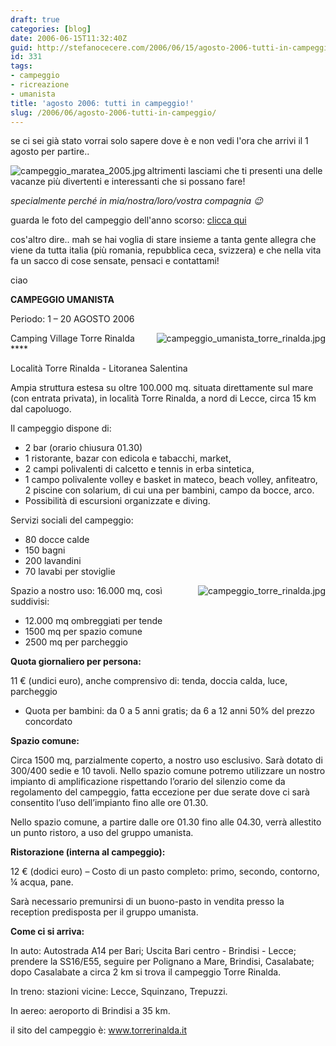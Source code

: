 ```yaml
---
draft: true
categories: [blog]
date: 2006-06-15T11:32:40Z
guid: http://stefanocecere.com/2006/06/15/agosto-2006-tutti-in-campeggio/
id: 331
tags:
- campeggio
- ricreazione
- umanista
title: 'agosto 2006: tutti in campeggio!'
slug: /2006/06/agosto-2006-tutti-in-campeggio/
---
```


se ci sei già stato vorrai solo sapere dove è e non vedi l'ora che arrivi il 1 agosto per partire..

<img align="left" title="campeggio_maratea_2005.jpg" id="image335" alt="campeggio_maratea_2005.jpg" src="http://stefanocecere.com/wp-content/uploads/sites/3/2006/06/campeggio_maratea_2005.jpg" />altrimenti lasciami che ti presenti una delle vacanze più divertenti e interessanti che si possano fare!
  
_specialmente perché in mia/nostra/loro/vostra compagnia 😉_
  
guarda le foto del campeggio dell'anno scorso: <a target="_blank" href="http://www.ilfannullone.it/foto/album/20050801_campeggio//thumbnails/">clicca qui</a>

cos'altro dire.. mah se hai voglia di stare insieme a tanta gente allegra che viene da tutta italia (più romania, repubblica ceca, svizzera) e che nella vita fa un sacco di cose sensate, pensaci e contattami!

ciao

**CAMPEGGIO UMANISTA**
  
Periodo: 1 – 20 AGOSTO 2006

<img align="right" title="campeggio_umanista_torre_rinalda.jpg" id="image330" alt="campeggio_umanista_torre_rinalda.jpg" src="http://stefanocecere.com/wp-content/uploads/sites/3/2006/06/campeggio_umanista_torre_rinalda.jpg" />Camping Village Torre Rinalda \****
  
Località Torre Rinalda - Litoranea Salentina

Ampia struttura estesa su oltre 100.000 mq. situata direttamente sul mare (con entrata privata), in località Torre Rinalda, a nord di Lecce, circa 15 km dal capoluogo.

Il campeggio dispone di:

- 2 bar (orario chiusura 01.30)
- 1 ristorante, bazar con edicola e tabacchi, market,
- 2 campi polivalenti di calcetto e tennis in erba sintetica,
- 1 campo polivalente volley e basket in mateco, beach volley, anfiteatro, 2 piscine con solarium, di cui una per bambini, campo da bocce, arco.
- Possibilità di escursioni organizzate e diving.

Servizi sociali del campeggio:

- 80 docce calde
- 150 bagni
- 200 lavandini
- 70 lavabi per stoviglie

<img align="right" title="campeggio_torre_rinalda.jpg" id="image334" alt="campeggio_torre_rinalda.jpg" src="http://stefanocecere.com/wp-content/uploads/sites/3/2006/06/campeggio_torre_rinalda.jpg" />Spazio a nostro uso: 16.000 mq, così suddivisi:

- 12.000 mq ombreggiati per tende
- 1500 mq per spazio comune
- 2500 mq per parcheggio

**Quota giornaliero per persona:**
  
11 € (undici euro), anche comprensivo di: tenda, doccia calda, luce, parcheggio
  
- Quota per bambini: da 0 a 5 anni gratis; da 6 a 12 anni 50% del prezzo concordato

**Spazio comune:**
  
Circa 1500 mq, parzialmente coperto, a nostro uso esclusivo. Sarà dotato di 300/400 sedie e 10 tavoli. Nello spazio comune potremo utilizzare un nostro impianto di amplificazione rispettando l’orario del silenzio come da regolamento del campeggio, fatta eccezione per due serate dove ci sarà consentito l’uso dell’impianto fino alle ore 01.30.
  
Nello spazio comune, a partire dalle ore 01.30 fino alle 04.30, verrà allestito un punto ristoro, a uso del gruppo umanista.

**Ristorazione (interna al campeggio):**
  
12 € (dodici euro) – Costo di un pasto completo: primo, secondo, contorno, ¼ acqua, pane.
  
Sarà necessario premunirsi di un buono-pasto in vendita presso la reception predisposta per il gruppo umanista.

**Come ci si arriva:**
  
In auto: Autostrada A14 per Bari; Uscita Bari centro - Brindisi - Lecce; prendere la SS16/E55, seguire per Polignano a Mare, Brindisi, Casalabate; dopo Casalabate a circa 2 km si trova il campeggio Torre Rinalda.
  
In treno: stazioni vicine: Lecce, Squinzano, Trepuzzi.
  
In aereo: aeroporto di Brindisi a 35 km.

il sito del campeggio è: <a target="_blank" href="http://www.torrerinalda.it">www.torrerinalda.it</a>
